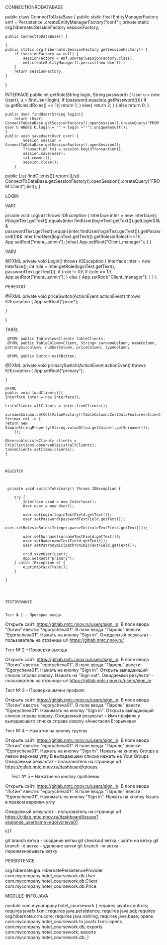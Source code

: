 CONNECTIONRODATABASE

public class ConnectToDataBase {
    public static final EntityManagerFactory emf = Persistence
            .createEntityManagerFactory("conf");
            private static org.hibernate.SessionFactory sessionFactory;

    public ConnectToDataBase() {

    }
    public static org.hibernate.SessionFactory getSessionFactory() {
        if (sessionFactory == null) {
            sessionFactory = emf.unwrap(SessionFactory.class);
            emf.createEntityManager().persist(new User());
        }
        return sessionFactory;
    }
   

}


INTERFACE
 public int getRole(String login, String password) {
        User u = new User();
        u = findUser(login);
        if (password.equals(u.getPassword())){
        if (u.getRolesidRoles() == 1){
         return 1;
        } else{
         return 2;
        }
        } else return 0;
       }
   
    public User findUser(String login){
        return (User) ConnectToDataBase.getSessionFactory().openSession().createQuery("FROM User U WHERE U.login = '" + login +"'").uniqueResult();
    }
    public void saveUser(User user) {
            Session session = ConnectToDataBase.getSessionFactory().openSession();
            Transaction tx1 = session.beginTransaction();
            session.save(user);
            tx1.commit();
            session.close();
        }
public List<Client> findClients(){
        return (List<Client>) ConnectToDataBase.getSessionFactory().openSession().createQuery("FROM Client").list();
    }



LOGIN

VAR1

private void Login() throws IOException {
Interface inter = new Interface();
if(loginText.getText().equals(inter.findUser(loginText.getText()).getLogin())&& passwordText.getText().equals(inter.findUser(loginText.getText()).getPassword())&& inter.findUser(loginText.getText()).getRolesidRoles()==1){
App.setRoot("menu_admin");
}else{
App.setRoot("Client_manager");
}
}


VAR2

  @FXML
   private void Login() throws IOException {
        Interface inter = new Interface();
        int role = inter.getRole(loginText.getText(), passwordText.getText());
        if (role != 0){
        if (role == 1){
        App.setRoot("menu_admin");
        } else {
        App.setRoot("Client_manager");
        }
    }
}

PEREXOD

  @FXML
     private void priceSwitch(ActionEvent actionEvent) throws IOException {
        App.setRoot("price");
        
    }
}


TABEL


     @FXML public TableView<Client> tableClients;
     @FXML public TableColumn<Client, String> surnameColumn, nameColumn, patronymicColumn, numberColumn, priceColumn, typeColumn;

     @FXML public Button exitBitton;
   @FXML
     private void primarySwitch(ActionEvent actionEvent) throws IOException {
        App.setRoot("primary");
        
    }
    
    @FXML
    public void loadClients(){
    Interface inter = new Interface();

    List<Client> allClients = inter.findClients();

    surnameColumn.setCellValueFactory((TableColumn.CellDataFeatures<Client, String> cd) -> {
    return new SimpleStringProperty(String.valueOf(cd.getValue().getSurname()));
        });

    ObservableList<Client> clients = FXCollections.observableList(allClients);
    tableClients.setItems(clients);
    }
    
    
    
    REGISTER
    
    
    
     private void switchToPrimary() throws IOException {
        
        try {
            Interface crud = new Interface();
            User user = new User();

            user.setLogin(loginTextField.getText());
            user.setPassword(passwordTextField.getText());
            user.setRolesidRoles(Integer.parseInt(roleTextField.getText()));

            user.setSurname(surnameTextField.getText());
            user.setName(nameTextField.getText());
            user.setPatronymic(pathronimiсTextField.getText());

            crud.saveUser(user);
            App.setRoot("primary");
        } catch (Exception e) {
            e.printStackTrace();
        }

    }

    
    
    
    TESTIROVANIE 
    
    
    Тест № 1 – Проверка входа

Открыть сайт: https://gitlab.nntc.nnov.ru/users/sign_in.
В поле ввода "Логин" ввести: "egorycheva01".
В поле ввода "Пароль" ввести: "Egorycheva01".
Нажать на кнопку "Sign in".
Ожидаемый результат – пользователь на странице url https://gitlab.nntc.nnov.ru/


Тест № 2 –  Проверка выхода

Открыть сайт: https://gitlab.nntc.nnov.ru/users/sign_in.
В поле ввода "Логин" ввести: "egorycheva01".
В поле ввода "Пароль" ввести: "Egorycheva01".
Нажать на кнопку "Sign in".
Открыть выпадающий список справа сверху.
Нажать на "Sign out".
Ожидаемый результат - пользователь на странице url https://gitlab.nntc.nnov.ru/users/sign_in


Тест № 3 – Проверка имени профиля

Открыть сайт: https://gitlab.nntc.nnov.ru/users/sign_in.
В поле ввода "Логин" ввести: "egorycheva01".
В поле ввода "Пароль" ввести: "Egorycheva01".
Нажимать на кнопку "Sign in".
Открыть выпадающий список справа сверху.
Ожидаемый результат – Имя профиля у выпадающего списка справа сверху «Анастасия Егорычева»

Тест № 4 – Нажатие на кнопку группы

Открыть сайт: https://gitlab.nntc.nnov.ru/users/sign_in.
В поле ввода "Логин" ввести: "egorycheva01".
В поле ввода "Пароль" ввести: "Egorycheva01".
Нажать на кнопку "Sign in".
Нажать на кнопку Groups в левом верхнем углу
В выпадающем списке нажать на Your Groups
Ожидаемый результат - пользователь на странице url https://gitlab.nntc.nnov.ru/dashboard/groups


 
Тест № 5 – Нажатие на кнопку проблемы

Открыть сайт: https://gitlab.nntc.nnov.ru/users/sign_in.
В поле ввода "Логин" ввести: "egorycheva01".
В поле ввода "Пароль" ввести: "Egorycheva01".
Нажимать на кнопку "Sign in".
Нажать на кнопку Issues в правом верхнем углу

Ожидаемый результат - пользователь на странице url https://gitlab.nntc.nnov.ru/dashboard/issues?assignee_username=egorycheva01
    
    
    
    
    GIT
    
git branch ветка - создание ветки
git checkout ветка - зайти на ветку
git branch -d  ветка - удаление ветки
git branch -m ветка - переименовывать ветку

    
    
PERSISTENCE
    
    
<?xml version="1.0" encoding="UTF-8"?>
<persistence version="2.0" xmlns="http://java.sun.com/xml/ns/persistence" xmlns:xsi="http://www.w3.org/2001/XMLSchema-instance" xsi:schemaLocation="http://java.sun.com/xml/ns/persistence http://java.sun.com/xml/ns/persistence/persistence_2_0.xsd">
  <persistence-unit name="conf" transaction-type="RESOURCE_LOCAL">
    <provider>org.hibernate.jpa.HibernatePersistenceProvider</provider>
    <class>com.mycompany.hotel_coursework.db.User</class>
    <class>com.mycompany.hotel_coursework.db.Client</class>
    <class>com.mycompany.hotel_coursework.db.Price</class>
    <properties>
      <property name="javax.persistence.jdbc.driver" value="com.mysql.jdbc.Driver"/>
      <property name="javax.persistence.jdbc.url" value="jdbc:mysql://localhost:3306/mydb"/>
      <property name="javax.persistence.jdbc.user" value="root"/>
      <property name="javax.persistence.jdbc.password" value="2811200133"/>
      <property name="hibernate.dialect" value="org.hibernate.dialect.MySQL5Dialect"/>
      <property name="hibernate.show_sql" value="true"/>
      <property name="hibernate.hbm2ddl.auto" value="update"/>
    </properties>
  </persistence-unit>
</persistence>
    
    
 
 MODULE-INFO.JAVA
    
module com.mycompany.hotel_coursework {
    requires javafx.controls;
    requires javafx.fxml;
    requires java.persistence;
    requires java.sql;
    requires org.hibernate.orm.core;
    requires java.naming;
    requires java.base;
    opens com.mycompany.hotel_coursework to javafx.fxml;
    opens com.mycompany.hotel_coursework.db;
    exports com.mycompany.hotel_coursework;
    exports com.mycompany.hotel_coursework.db;
}

